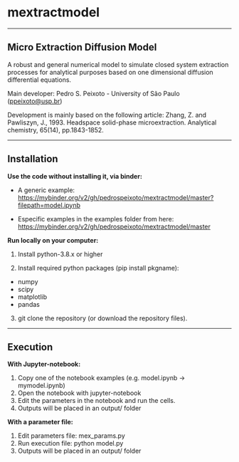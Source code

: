 # mextractmodel

--------------
Micro Extraction Diffusion Model
--------------

A robust and general numerical model to simulate closed system extraction processes for analytical purposes based on one dimensional diffusion differential equations.

Main developer:
Pedro S. Peixoto - University of São Paulo (ppeixoto@usp.br)

Development is mainly based on the following article:
Zhang, Z. and Pawliszyn, J., 1993. Headspace solid-phase microextraction. Analytical chemistry, 65(14), pp.1843-1852.

--------------
 Installation
--------------

**Use the code without installing it, via binder:**

- A generic example:
https://mybinder.org/v2/gh/pedrospeixoto/mextractmodel/master?filepath=model.ipynb

- Especific examples in the examples folder from here:
https://mybinder.org/v2/gh/pedrospeixoto/mextractmodel/master

**Run locally on your computer:**

1) Install python-3.8.x or higher

2) Install required python packages (pip install pkgname):
- numpy
- scipy
- matplotlib
- pandas

3) git clone the repository (or download the repository files).

--------------
Execution
--------------

**With Jupyter-notebook:**
1) Copy one of the notebook examples (e.g. model.ipynb -> mymodel.ipynb)
2) Open the notebook with jupyter-notebook 
3) Edit the parameters in the notebook and run the cells.
4) Outputs will be placed in an output/ folder

**With a parameter file:**
1) Edit parameters file: mex_params.py
2) Run execution file: python model.py
3) Outputs will be placed in an output/ folder



